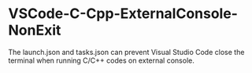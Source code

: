 # VSCode-C-Cpp-ExternalConsole-NonExit
The launch.json and tasks.json can prevent Visual Studio Code close the terminal when running C/C++ codes on external console.

